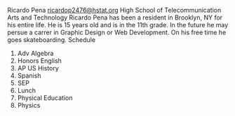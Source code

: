 Ricardo Pena
ricardop2476@hstat.org
High School of Telecommunication Arts and Technology
Ricardo Pena has been a resident in Brooklyn, NY for his entire life. He is 15 years old and is in the 11th grade. In the future he may persue a carrer in Graphic Design or Web Development. On his free time he goes skateboarding.
Schedule
1. Adv Algebra
2. Honors English
3. AP US History
4. Spanish
5. SEP
6. Lunch
7. Physical Education
8. Physics